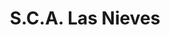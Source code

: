 ---
title: "S.C.A. Las Nieves"
url: /los-palacios-y-villafranca/s-c-a-las-nieves/
shop: supermercado
---
